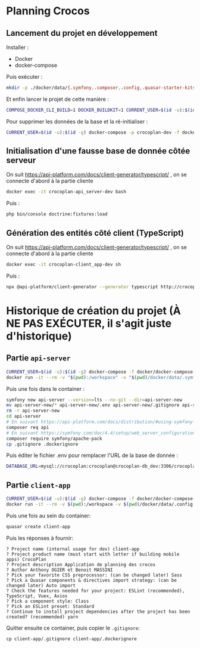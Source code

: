 # Planning Crocos
## Lancement du projet en développement
Installer :
- Docker
- docker-compose

Puis exécuter :
```bash
mkdir -p ./docker/data/{.symfony,.composer,.config,.quasar-starter-kits,.yarn,.cache,.npm} && touch docker/data/.yarnrc
```

Et enfin lancer le projet de cette manière :
```bash
COMPOSE_DOCKER_CLI_BUILD=1 DOCKER_BUILDKIT=1 CURRENT_USER=$(id -u):$(id -g) docker-compose -p crocoplan-dev -f docker/docker-compose-dev.yml up
```

Pour supprimer les données de la base et la ré-initialiser :
```bash
CURRENT_USER=$(id -u):$(id -g) docker-compose -p crocoplan-dev -f docker/docker-compose-dev.yml down --volumes
```

## Initialisation d'une fausse base de donnée côtée serveur
On suit https://api-platform.com/docs/client-generator/typescript/ , on se connecte d'abord à la partie cliente
```bash
docker exec -it crocoplan-api_server-dev bash
```
Puis :
```bash
php bin/console doctrine:fixtures:load
```

## Génération des entités côté client (TypeScript)
On suit https://api-platform.com/docs/client-generator/typescript/ , on se connecte d'abord à la partie cliente
```bash
docker exec -it crocoplan-client_app-dev sh
```
Puis :
```bash
npx @api-platform/client-generator --generator typescript http://crocoplan-api_server-dev:8000/api src/
```

# Historique de création du projet (À NE PAS EXÉCUTER, il s'agit juste d'historique)
## Partie `api-server`
```bash
CURRENT_USER=$(id -u):$(id -g) docker-compose -f docker/docker-compose-dev.yml build crocoplan-api_server-dev
docker run -it --rm -v "$(pwd):/workspace" -v "$(pwd)/docker/data/.symfony:/.symfony" -v "$(pwd)/docker/data/.composer:/.composer" -u $(id -u):$(id -g) -w /workspace crocoplan-api_server-dev sh
```
Puis une fois dans le container :
```bash
symfony new api-server --version=lts --no-git --dir=api-server-new
mv api-server-new/* api-server-new/.env api-server-new/.gitignore api-server/
rm -r api-server-new
cd api-server
# En suivant https://api-platform.com/docs/distribution/#using-symfony-flex-and-composer-advanced-users
composer req api
# En suivant https://symfony.com/doc/4.4/setup/web_server_configuration.html
composer require symfony/apache-pack
cp .gitignore .dockerignore
```
Puis éditer le fichier .env pour remplacer l'URL de la base de donnée :
```bash
DATABASE_URL=mysql://crocoplan:crocoplan@crocoplan-db_dev:3306/crocoplan?serverVersion=5.6
```
## Partie `client-app`
```bash
CURRENT_USER=$(id -u):$(id -g) docker-compose -f docker/docker-compose-dev.yml build crocoplan-client_app-dev
docker run -it --rm -v $(pwd):/workspace -v $(pwd)/docker/data/.config:/.config -v $(pwd)/docker/data/.quasar-starter-kits:/.quasar-starter-kits -v $(pwd)/docker/data/.yarn:/.yarn -v $(pwd)/docker/data/.yarnrc:/.yarnrc -v $(pwd)/docker/data/.cache:/.cache -w /workspace -u $(id -u):$(id -g) crocoplan-client_app-dev sh
```
Puis une fois au sein du container:
```bash
quasar create client-app
```
Puis les réponses à fournir:
```
? Project name (internal usage for dev) client-app
? Project product name (must start with letter if building mobile apps) CrocoPlan
? Project description Application de planning des crocos
? Author Anthony OGIER et Benoit MASSINI
? Pick your favorite CSS preprocessor: (can be changed later) Sass
? Pick a Quasar components & directives import strategy: (can be changed later) Auto import
? Check the features needed for your project: ESLint (recommended), TypeScript, Vuex, Axios
? Pick a component style: Class
? Pick an ESLint preset: Standard
? Continue to install project dependencies after the project has been created? (recommended) yarn
```
Quitter ensuite ce container, puis copier le `.gitignore`:
```
cp client-app/.gitignore client-app/.dockerignore
```
